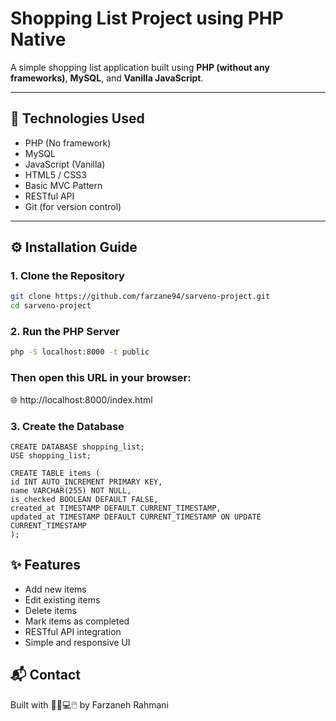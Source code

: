 # Shopping List Project using PHP Native

A simple shopping list application built using **PHP (without any frameworks)**, **MySQL**, and **Vanilla JavaScript**.

---

## 🚀 Technologies Used

- PHP (No framework)
- MySQL
- JavaScript (Vanilla)
- HTML5 / CSS3
- Basic MVC Pattern
- RESTful API
- Git (for version control)

---

## ⚙️ Installation Guide

### 1. Clone the Repository

```bash
git clone https://github.com/farzane94/sarveno-project.git
cd sarveno-project
```

### 2. Run the PHP Server

```bash
php -S localhost:8000 -t public
```
### Then open this URL in your browser:

🌐 http://localhost:8000/index.html


### 3. Create the Database
````
CREATE DATABASE shopping_list;
USE shopping_list;

CREATE TABLE items (
id INT AUTO_INCREMENT PRIMARY KEY,
name VARCHAR(255) NOT NULL,
is_checked BOOLEAN DEFAULT FALSE,
created_at TIMESTAMP DEFAULT CURRENT_TIMESTAMP,
updated_at TIMESTAMP DEFAULT CURRENT_TIMESTAMP ON UPDATE CURRENT_TIMESTAMP
);

````


## ✨ Features

- Add new items
- Edit existing items
- Delete items
- Mark items as completed
- RESTful API integration
- Simple and responsive UI

## 📬 Contact

Built with 👩‍💻💻🖱️ by Farzaneh Rahmani
